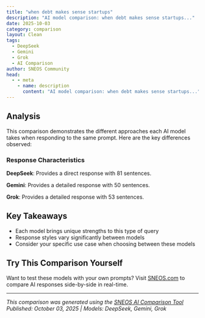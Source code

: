 ```yaml
---
title: "when debt makes sense startups"
description: "AI model comparison: when debt makes sense startups..."
date: 2025-10-03
category: comparison
layout: Clean
tags:
  - DeepSeek
  - Gemini
  - Grok
  - AI Comparison
author: SNEOS Community
head:
  - - meta
    - name: description
      content: "AI model comparison: when debt makes sense startups..."
---
```


<ChatComparison
  title="when debt makes sense startups"
  prompt="when debt makes sense startups"
  :responses='{"DeepSeek": "Of course. This is a critical concept for any entrepreneur to understand. The common startup mantra is \u0022debt is bad,\u0022 but that\u0027s an oversimplification. Used strategically, debt can be a powerful tool to accelerate growth without diluting ownership.\n\nThe fundamental principle is: **Debt makes sense when it is used to acquire an income-producing asset or to fuel efficient growth that generates a return greater than the cost of the debt.**\n\nHere\u2019s a breakdown of when and why debt makes sense for startups:\n\n---\n\n### 1. The Golden Rule: The Cost of Capital vs. Return on Investment\n\nThis is the core financial principle. If you can borrow money at a 8% interest rate and use it to generate a 25% return, you are creating value.\n\n* **Cost of Debt (Interest Rate):** 8%\n* **Return on Investment (ROI):** 25%\n* **Net Gain:** 17%\n\nThis positive spread is the primary reason to consider debt.\n\n---\n\n### 2. Specific Scenarios Where Startup Debt Shines\n\n#### A. Venture Debt\nThis is a specialized loan offered by banks and funds that work exclusively with VC-backed startups. It\u0027s not a replacement for equity but a supplement to it.\n\n* **When it makes sense:**\n * **Extend Your Runway:** You\u0027ve raised a Series A round. Instead of spending $1.5M over 18 months, you take a $500K venture loan. This extends your runway to 24 months, allowing you to hit more milestones before your next fundraise. This puts you in a stronger negotiating position for Series B, potentially at a much higher valuation.\n * **Bridge Financing:** To cover short-term gaps before closing a larger equity round.\n * **Capital Expenditure (CapEx):** To finance specific, large equipment purchases (e.g., lab equipment for a biotech startup) without burning precious equity.\n\n* **Why it\u0027s smart:** It minimizes **dilution**. You give up less of your company to founders and early employees.\n\n#### B. Revenue-Based Financing (RBF) \u0026 ARR/Loan Facilities\nThese are loans where repayments are tied to your monthly revenue.\n\n* **When it makes sense:**\n * You have **consistent, recurring revenue** (e.g., SaaS, subscription models).\n * You have a clear, measurable **Customer Acquisition Cost (CAC)** and **Lifetime Value (LTV)**. If LTV \u003E\u003E CAC, debt can help you scale customer acquisition predictably.\n * **Example:** It costs $100 to acquire a customer who will pay you $1,000 over their lifetime. A $100,000 RBF loan can be used to acquire ~1,000 new customers, generating ~$1,000,000 in future revenue.\n\n* **Why it\u0027s smart:** The repayment terms align with your cash flow, making it less risky than a fixed loan during volatile growth.\n\n#### C. Asset-Based Lending\nThis is a loan secured by a company\u0027s assets.\n\n* **When it makes sense:**\n * You need to finance **inventory** for a known, large order (e.g., a retailer preparing for the holiday season).\n * You need to purchase **specific equipment or hardware** essential for your business.\n * You have **accounts receivable** from credit-worthy customers (e.g., large corporations or the government).\n\n* **Why it\u0027s smart:** The debt is directly tied to an asset that will be converted into cash, making the use of funds and repayment source very clear.\n\n#### D. Government-Backed Loans (e.g., SBA 7(a) in the US)\nThese loans are designed to support small businesses and often have favorable terms.\n\n* **When it makes sense:** For capital-intensive small businesses that may not be a fit for VC but have a solid business model (e.g., a small manufacturing operation, a restaurant with a proven concept).\n\n---\n\n### 3. The \u0022Sweet Spot\u0022 for Startup Debt: The Scale-Up Phase\n\nDebt is rarely a good idea at the very beginning (pre-seed/idea stage). The ideal time is often **after Product-Market Fit**, when you have:\n\n1. **Proven Revenue Model:** You know how to make money and have a growing top line.\n2. **Predictable Unit Economics:** You understand your CAC and LTV.\n3. **A Clear Use for the Funds:** A specific, scalable growth lever you can pull (e.g., marketing spend, sales hires).\n4. **A Path to Repayment:** Either from future revenues or from a planned future equity round.\n\n### The Major Risks and When Debt is a BAD Idea\n\nDebt can also be dangerous. It makes sense **ONLY if you are confident you can handle the repayments.**\n\n* **Fixed Obligation:** Debt repayments are a fixed cost. Unlike equity investors, lenders don\u0027t care if you have a bad month; they demand their payment.\n* **Personal Guarantees:** Many lenders require founders to personally guarantee the loan, putting personal assets at risk.\n* **Covenants:** Loans often come with financial covenants (e.g., maintain a certain cash balance, hit specific revenue targets). Breaching these can have severe consequences.\n* **Using Debt for Product Development or to Cover Losses:** This is extremely risky. If your experiments fail, you still have to pay back the loan. Debt should fund *proven* growth, not *speculative* R\u0026D.\n\n---\n\n### Summary: Debt vs. Equity\n\n| Feature | Debt | Equity (Venture Capital) |\n| :--- | :--- | :--- |\n| **Cost** | Interest \u002B Fees | **Dilution** (Giving up ownership %) |\n| **Obligation** | Must be repaid on a fixed schedule | No obligation to repay; investor shares risk |\n| **Control** | Lender has no voting rights (unless covenants are broken) | Investor often gets a board seat and voting rights |\n| **Ideal For** | Funding *efficient*, *predictable* growth | Funding *high-risk*, *speculative* growth \u0026 R\u0026D |\n\n**Conclusion:**\n\nFor startups, debt is not inherently evil. It\u0027s a **financial lever**. Used wisely\u2014to fund predictable, efficient growth after finding product-market fit\u2014it can be a brilliant way to scale faster and build a more valuable company while letting founders and employees keep more of the pie. The key is to have a crystal-clear plan for how the debt will generate a return that significantly exceeds its cost.", "Gemini": "Debt can be a powerful tool for startups, but it\u0027s a double-edged sword. It can fuel growth without diluting equity, but it can also cripple a young company if not managed carefully. Here\u0027s when debt makes sense for startups, along with the pros and cons:\n\n**When Debt Makes Sense for Startups:**\n\n* **Predictable, Recurring Revenue:** If your startup has a strong, predictable revenue stream (e.g., SaaS subscriptions, recurring contracts), it\u0027s easier to service debt obligations. Lenders will be more confident in your ability to repay.\n* **Scalable Business Model:** Debt can be effectively used to scale operations quickly. This could include investing in sales and marketing, expanding production, or hiring key personnel to support growth.\n* **Working Capital Needs:** Debt can bridge gaps in cash flow, especially during periods of rapid growth when you need to finance inventory, accounts receivable, or other short-term operating expenses.\n* **Funding Fixed Assets:** Debt is often suitable for financing long-term assets like equipment, machinery, or real estate. The asset serves as collateral, reducing the lender\u0027s risk.\n* **Lower Cost of Capital:** If you can secure a debt at a lower interest rate than the return on investment (ROI) from using those funds, debt is a smart choice. Compare the cost of debt to the potential dilution from equity financing.\n* **Maintaining Equity:** Debt allows founders and early investors to retain a larger percentage of ownership in the company. This is especially important if you believe your company\u0027s valuation will increase significantly in the future.\n* **Bridge Financing:** Debt can serve as a bridge between equity funding rounds, allowing you to reach key milestones and increase your valuation before raising more equity.\n* **Avoid \u0022Down Rounds\u0022:** Sometimes, taking on debt is preferable to raising equity at a lower valuation than your previous round (a \u0022down round\u0022), which can negatively impact investor confidence and employee morale.\n* **Seasonality:** Businesses with cyclical revenue streams (e.g., retail during the holidays) might use debt to manage cash flow during off-peak seasons.\n\n**Things to Consider Before Taking On Debt:**\n\n* **Interest Rates:** Shop around for the best rates and terms. Consider both fixed and variable interest rates.\n* **Repayment Terms:** Understand the repayment schedule and any penalties for early repayment. Ensure the terms align with your cash flow projections.\n* **Collateral Requirements:** Determine what assets you\u0027ll need to pledge as collateral. Unsecured debt is rare and more expensive for startups.\n* **Personal Guarantees:** Be wary of personal guarantees, which can put your personal assets at risk if the business fails.\n* **Covenants:** Understand the financial covenants (e.g., minimum revenue, profitability ratios) that you must meet to remain in compliance with the loan agreement. Violating covenants can lead to default.\n* **Financial Projections:** Create realistic financial projections to ensure you can comfortably service the debt payments. Overestimating revenue or underestimating expenses can lead to serious problems.\n* **Alternative Options:** Always compare debt financing with other options, such as equity financing, grants, or bootstrapping.\n\n**When Debt is a Bad Idea:**\n\n* **Unproven Business Model:** If your business model is still in the early stages and you haven\u0027t demonstrated product-market fit, debt is generally too risky.\n* **High Burn Rate:** If your company is burning through cash quickly without a clear path to profitability, taking on debt will only exacerbate the problem.\n* **Lack of a Clear Use for Funds:** Avoid taking on debt without a specific plan for how you will use the funds to generate a return.\n* **Inability to Service Debt:** If you\u0027re not confident in your ability to repay the debt, even in a worst-case scenario, it\u0027s best to avoid it.\n* **Overly Aggressive Growth:** Taking on too much debt to fuel unsustainable growth can lead to financial distress.\n\n**Types of Debt Financing for Startups:**\n\n* **Venture Debt:** Loans specifically designed for venture-backed companies. Typically more expensive than traditional debt, but often easier to obtain for startups.\n* **Term Loans:** Traditional loans with a fixed interest rate and repayment schedule.\n* **Lines of Credit:** Revolving credit that you can draw on as needed, up to a certain limit.\n* **Invoice Financing:** Borrowing against outstanding invoices.\n* **Merchant Cash Advances:** Advances based on future credit card sales. (Often very expensive.)\n* **SBA Loans:** Loans guaranteed by the Small Business Administration, which can make it easier for startups to qualify.\n* **Convertible Notes:** A form of debt that converts into equity at a later date, often used for early-stage funding.\n\n**In summary, debt can be a valuable tool for startups when used strategically, but it\u0027s crucial to assess your financial situation carefully and understand the risks involved.** Consult with financial advisors and experienced entrepreneurs to determine if debt is the right choice for your company.\n", "Grok": "Debt can make sense for startups under specific circumstances, but it must be approached cautiously since startups often have limited cash flow and high uncertainty. Here are key situations and considerations when debt can be a viable option for startups:\n\n### **1. When You Have Predictable Cash Flow or Revenue**\n - **Why it makes sense:** Debt requires regular repayments (principal and interest), so having consistent revenue or predictable cash flow ensures you can meet these obligations without straining your business.\n - **Example:** If your startup has a subscription-based model (e.g., SaaS) with recurring revenue, a loan can help fund growth initiatives like marketing or hiring, knowing that future cash inflows will cover repayments.\n\n **Caution:** Avoid debt if revenue is sporadic or uncertain, as missed payments can damage creditworthiness or lead to default.\n\n### **2. To Fund Specific, High-ROI Projects**\n - **Why it makes sense:** Debt can be useful for financing projects with a clear return on investment (ROI), such as purchasing equipment, expanding production capacity, or launching a proven product.\n - **Example:** A startup in manufacturing might take a loan to buy machinery that increases production efficiency, leading to higher profits to cover the loan.\n \n **Caution:** Ensure the project\u2019s returns are quantifiable and achievable within the repayment timeline. Speculative or untested initiatives are risky.\n\n### **3. To Bridge a Temporary Cash Flow Gap**\n - **Why it makes sense:** Short-term debt, like a line of credit, can help manage cash flow during seasonal dips or while waiting for customer payments or a funding round to close.\n - **Example:** If you\u2019ve secured a large contract but need funds to cover payroll or inventory before the client pays, a short-term loan can bridge that gap.\n \n **Caution:** This should be a temporary solution, not a long-term crutch. Relying on debt for ongoing expenses can lead to a debt spiral.\n\n### **4. When Equity is Too Expensive or Unavailable**\n - **Why it makes sense:** Taking on debt can be a better option than giving up equity, especially if you believe your startup\u2019s valuation will increase significantly in the future. Debt allows you to retain ownership and control.\n - **Example:** If investors demand a high equity stake for a small investment, a convertible note (a type of debt that can convert to equity later) or a traditional loan might be preferable.\n \n **Caution:** Convertible debt often comes with terms that could dilute ownership later, so read the fine print carefully.\n\n### **5. To Take Advantage of Low-Interest Rates or Favorable Terms**\n - **Why it makes sense:** If you can secure debt at a low interest rate or with flexible repayment terms (e.g., government-backed loans or grants with low/no interest), it can be a cost-effective way to fund growth.\n - **Example:** Programs like the Small Business Administration (SBA) loans in the U.S. often offer favorable terms for startups.\n \n **Caution:** Be aware of hidden fees, penalties, or covenants (restrictions) that might limit your flexibility. Also, ensure you can meet repayment terms even if interest rates rise.\n\n### **6. To Build Business Credit**\n - **Why it makes sense:** Taking on manageable debt and repaying it on time can help establish a credit history for your startup, making it easier to secure larger loans or better terms in the future.\n - **Example:** A small business credit card or line of credit used responsibly can build your credit score.\n \n **Caution:** Overextending yourself or missing payments can harm your credit, making future financing harder to obtain.\n\n### **Key Considerations Before Taking on Debt**\n- **Stage of the Startup:** Early-stage startups with no revenue or product-market fit should generally avoid debt due to the risk of default. Debt is more suitable for growth-stage startups with traction.\n- **Type of Debt:** Choose the right debt instrument based on your needs:\n - **Term Loans:** Fixed repayment schedule, good for large, one-time expenses.\n - **Lines of Credit:** Flexible for ongoing or unpredictable expenses.\n - **Convertible Notes:** Debt that converts to equity, often used for early-stage funding.\n - **Revenue-Based Financing:** Repayments tied to a percentage of revenue, less risky for variable income.\n- **Debt-to-Equity Ratio:** Keep an eye on your balance between debt and equity to avoid over-leveraging, which can scare off investors or limit future borrowing.\n- **Personal Guarantees:** Many startup loans require founders to personally guarantee the debt, putting personal assets at risk if the business fails.\n- **Alternative Funding:** Consider other options like bootstrapping, grants, crowdfunding, or angel investors before taking on debt.\n\n### **When Debt Doesn\u2019t Make Sense**\n- If your startup is pre-revenue or unproven, as there\u2019s no assurance you can repay.\n- If you\u2019re already over-leveraged or struggling with cash flow.\n- If the cost of debt (interest rates, fees) outweighs the expected returns from the borrowed funds.\n- If you\u2019re using debt for operational losses rather than growth (this signals deeper business model issues).\n\n### **Real-World Context**\n- **Good Debt Example:** A startup like Shopify in its early growth phase used debt strategically to scale its platform and merchant services, knowing it had recurring revenue to cover repayments.\n- **Bad Debt Example:** Many dot-com bubble startups in the late 1990s took on excessive debt without proven revenue models, leading to widespread defaults when the market crashed.\n\n### **Final Thought**\nDebt can be a powerful tool for startups when used strategically to fuel growth or bridge gaps, but it\u2019s not a one-size-fits-all solution. Always assess your ability to repay, the cost of borrowing, and the potential impact on your business\u2019s future before signing on the dotted line. Consulting with a financial advisor or accountant can help tailor the decision to your startup\u2019s unique situation."}' 
  published-date="20:49"
/>

## Analysis

This comparison demonstrates the different approaches each AI model takes when responding to the same prompt. Here are the key differences observed:

### Response Characteristics

**DeepSeek**: Provides a direct response with 81 sentences. 

**Gemini**: Provides a detailed response with 50 sentences. 

**Grok**: Provides a detailed response with 53 sentences. 

## Key Takeaways

- Each model brings unique strengths to this type of query
- Response styles vary significantly between models
- Consider your specific use case when choosing between these models

## Try This Comparison Yourself

Want to test these models with your own prompts? Visit [SNEOS.com](https://sneos.com) to compare AI responses side-by-side in real-time.

---

*This comparison was generated using the [SNEOS AI Comparison Tool](https://sneos.com)*
*Published: October 03, 2025 | Models: DeepSeek, Gemini, Grok*
